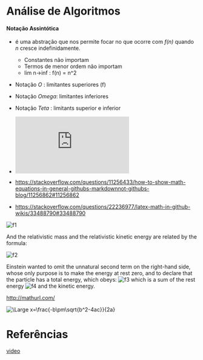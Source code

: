 # Análise de Algoritmos

#### Notação Assintótica
- é uma abstração que nos permite focar no que ocorre com _f(n)_ quando _n_ cresce indefinidamente.
  - Constantes não importam
  - Termos de menor ordem não importam
  - lim n->inf : f(n) = n^2
- Notação *O* : limitantes superiores (f)
- Notação *Omega*: limitantes inferiores
- Notação *Teta* : limitants superior e inferior

- ![equation](http://www.sciweavers.org/tex2img.php?eq=1%2Bsin%28mc%5E2%29&bc=White&fc=Black&im=jpg&fs=12&ff=arev&edit=)

- https://stackoverflow.com/questions/11256433/how-to-show-math-equations-in-general-githubs-markdownnot-githubs-blog/11256862#11256862

- https://stackoverflow.com/questions/22236977/latex-math-in-github-wikis/33488790#33488790

![f1]

And the relativistic mass and the relativistic
kinetic energy are related by the formula:

![f2]

Einstein wanted to omit the unnatural second term
on the right-hand side, whose only purpose is
to make the energy at rest zero, and to declare
that the particle has a total energy, which obeys:
![f3] which is a sum of the rest energy ![f4]
and the kinetic energy.

[f1]: http://chart.apis.google.com/chart?cht=tx&chl=m=\frac{m_0}{\sqrt{1-{\frac{v^2}{c^2}}}}
[f2]: http://chart.apis.google.com/chart?cht=tx&chl=E_k=mc^2-m_0c^2
[f3]: http://chart.apis.google.com/chart?cht=tx&chl=E=mc^2
[f4]: http://chart.apis.google.com/chart?cht=tx&chl=m_0c^2

http://mathurl.com/

![\Large x=\frac{-b\pm\sqrt{b^2-4ac}}{2a}](https://latex.codecogs.com/svg.latex?\Large&space;x=\frac{-b\pm\sqrt{b^2-4ac}}{2a}) 


# Referências
[video](https://www.youtube.com/watch?v=gjw7AaOs9P8)
